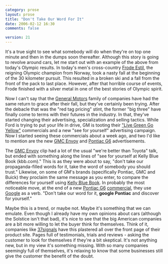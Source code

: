 ```yaml
---
category: prose
layout: prose
title: "Don't Take Our Word For It"
date: 2006-02-12 16:30
comments: false

version: 21
---
```


It's a true sight to see what somebody will do when they're on top one minute and then in the dumps soon thereafter. Although this story is going to revolve around cars, let me start out with an example of the above from today's Olympic results. In today's men's cross-country [Frode Estil][1], the reigning Olympic champion from Norway, took a nasty fall at the beginning of the 30 kilometer pursuit. This resulted in a broken ski and a fall from the front of the pack to last place. However, after that horrible course of events, Frode finished with a silver metal in one of the best stories of Olympic spirit.

Now I can't say that the [General Motors][2] family of companies have had the same return to grace after their fall, but they've certainly been trying. After the debacle that was the "red tag pricing" stint, the former "big three" have finally come to terms with their futures in the industry. In that, they've started changing their advertising, specialization and selling tactics. While Ford is trying to put your life in drive, GM is tooting their ["Live Green Go Yellow"][3] commercials and a new "see for yourself" advertising campaign. Now I started seeing these commercials about a week ago, and two I'd like to mention are the new [GMC Envoy][4] and [Pontiac G6][5] advertisements.

The [GMC Envoy][4] clip had a lot of the usual "we're better than Toyota" talk, but ended with something along the lines of "see for yourself at Kelly Blue Book (kbb.com)." This is as they were about to say, "don't take our propaganda-filled words for it, take the word of somebody you should trust." Likewise, on some of GM's brands (specifically Pontiac, GMC and Buick) they proclaim the same message as you enter, to compare the differences for yourself using [Kelly Blue Book][6]. In probably the most noticeable move, at the end of a new [Pontiac G6][5] [commercial][7], they use [Google][8] as a verb. "Don't take our word for it, **google Pontiac** and discover for yourself."

Maybe this is a trend, or maybe not. Maybe it's something that we can emulate. Even though I already have my own opinions about cars (although the Solstice isn't that bad), it's nice to see that the big American companies are a bit more willing to let the buyer think for themselves. Think of it, companies like [37signals][9] have this plastered all over the front page of their product site. Pages full of testimonials, trials and reviews - asking the customer to look for themselves if they're a bit skeptical. It's not anything new, but in my view it's something missing. With so many companies seemingly full of themselves, it's relaxing to know that some businesses still give the customer the benefit of the doubt.

[1]: http://www.nbcolympics.com/athletes/5075315/detail.html
[2]: http://www.gm.com/
[3]: http://www.gm.com/company/onlygm/
[4]: http://www.gmc.com/envoy/index.jsp
[5]: http://www.pontiac.com/g6/index.jsp
[6]: http://kbb.com/
[7]: http://www.youtube.com/?v=gE2DXLfrFD4
[8]: http://google.com/
 [9]: http://37signals.com/
